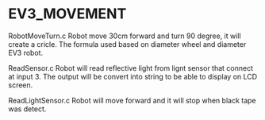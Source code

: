 # EV3_MOVEMENT

RobotMoveTurn.c
Robot move 30cm forward and turn 90 degree, it will create a cricle. The formula used based on diameter wheel and diameter EV3 robot.


ReadSensor.c
Robot will read reflective light from lignt sensor that connect at input 3. The output will be convert into string to be able to display on LCD screen.


ReadLightSensor.c
Robot will move forward and it will stop when black tape was detect.
